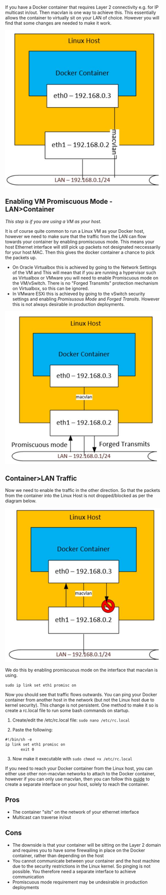 If you have a Docker container that requires Layer 2 connectivity e.g. for IP multicast in/out. Then macvlan is one way to achieve this. This essentially allows the container to virtually sit on your LAN of choice. However you will find that some changes are needed to make it work.

![Image](./macvlan01-01.JPG)



## Enabling VM Promiscuous Mode - LAN>Container
_This step is if you are using a VM as your host._

It is of course quite common to run a Linux VM as your Docker host, however we need to make sure that the traffic from the LAN can flow towards your container by enabling promiscuous mode. This means your host Ethernet interface will still pick up packets not designated neccessarily for your host MAC. Then this gives the docker container a chance to pick the packets up. 

- On Oracle Virtualbox this is achieved by going to the Network Settings of the VM and This will mean that if you are running a hypervisor such as Virtualbox or VMware you will need to enable Promiscuous mode on the VM/vSwitch. There is no "Forged Transmits" protection mechanism on Virtualbox, so this can be ignored.
- In VMware ESXi this is achieved by going to the vSwitch security settings and enabling *Promisusous Mode* and *Forged Transits*. However this is not always desirable in production deployments.

![Image](./macvlan01-02.JPG)


## Container>LAN Traffic
Now we need to enable the traffic in the other direction. So that the packets from the container into the Linux Host is not dropped/blocked as per the diagram below.

![Image](./macvlan01-03.JPG)

We do this by enabling promiscuous mode on the interface that macvlan is using.

`sudo ip link set eth1 promisc on`

Now you should see that traffic flows outwards. You can ping your Docker container from another host in the network (but not the Linux host due to kernel security). This change is not persistent. One method to make it so is create a rc.local file to run some bash commands on startup.

1.	Create/edit the /etc/rc.local file: `sudo nano /etc/rc.local`

2.	Paste the following:

```
#!/bin/sh -e
ip link set eth1 promisc on
       exit 0
```

3.	Now make it executable with
`sudo chmod +x /etc/rc.local`

If you need to reach your Docker container from the Linux host, you can either use other non-macvlan networks to attach to the Docker container, however if you can only use macvlan, then you can follow this [guide](https://blog.oddbit.com/post/2018-03-12-using-docker-macvlan-networks/) to create a separate interface on your host, solely to reach the container.


## Pros
- The container "sits" on the network of your ethernet interface
- Multicast can traverse in/out

## Cons
- The downside is that your container will be sitting on the Layer 2 domain and requires you to have some firewalling in place on the Docker container, rather than depending on the host
- You cannot communicate between your container and the host machine due to the security restrictions in the Linux kernel. So pinging is not possible. You therefore need a separate interface to achieve communication
- Promiscuous mode requirement may be undesirable in production deployments

